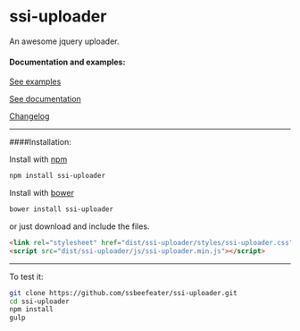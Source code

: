 # ssi-uploader

An awesome jquery uploader.

#### Documentation and examples:


[See examples](http://ssbeefeater.github.io/#ssi-uploader/examples)

[See documentation](http://ssbeefeater.github.io/#ssi-uploader/documentation)

[Changelog](https://github.com/ssbeefeater/ssi-uploader/commit/33f8612ec276ad4ddc8c4a7ddd7e74e02abf09e9)

---

####Installation:

Install with [npm](https://www.npmjs.com/)

```sh
npm install ssi-uploader
```

Install with [bower](http://bower.io/)

```sh
bower install ssi-uploader
```

or just download and include the files.
```html
<link rel="stylesheet" href="dist/ssi-uploader/styles/ssi-uploader.css"/> 
<script src="dist/ssi-uploader/js/ssi-uploader.min.js"></script>
```
---

To test it:
```sh
git clone https://github.com/ssbeefeater/ssi-uploader.git
cd ssi-uploader
npm install
gulp
```


